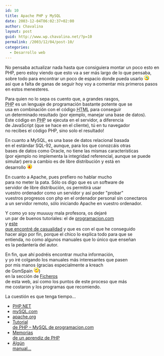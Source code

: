 ```yaml
---
id: 10
title: Apache PHP y MySQL
date: 2003-12-04T06:02:37+02:00
author: Chavalina
layout: post
guid: http://www.wp.chavalina.net/?p=10
permalink: /2003/12/04/post-10/
categories:
  - Desarrollo web
---
```

<p align="left">
  No pensaba actualizar nada hasta que consiguiera montar un poco esto en<br /> PHP, pero estoy viendo que esto va a ser más largo de lo que pensaba,<br /> sobre todo para encontrar un poco de espacio donde pueda usarlo <img src="/imagenes/emoticonos/llorar.gif" alt="emo" /><br /> asi que a falta de ganas de seguir hoy voy a comentar mis primeros pasos<br /> en estos menesteres.
</p>

<p align="left">
  Para quien no lo sepa os cuento que, a grandes rasgos,<br /> <acronym title="Hypertext PreProcessor">PHP</acronym> es un lenguaje de programación bastante potente que se<br /> usa en combinación con el código <acronym title="HyperText Markup Language">HTML</acronym> para conseguir<br /> un determinado resultado (por ejemplo, manejar una base de datos).<br /> Este código en <acronym title="Hypertext PreProcessor">PHP</acronym> se ejecuta en el servidor, a diferencia<br /> de JavaScript (que se hace en el cliente), t&uacute; en tu navegador<br /> no recibes el código PHP, sino solo el resultado!
</p>

<p align="left">
  En cuanto a MySQL, es una base de datos relacional basada<br /> en el estándar SQL-92, aunque, para los que conozcáis otras<br /> bases de datos como Oracle, no tiene las mismas caracter&iacute;sticas<br /> (por ejemplo no implementa la integridad referencial, aunque se puede<br /> simular) pero a cambio es de libre distribución y está en<br /> desarrollo <img src="/imagenes/emoticonos/risa.gif" alt="emo" />
</p>

<p align="left">
  En cuanto a Apache, pues prefiero no hablar mucho<br /> para no meter la pata. Sólo os digo que es un software de<br /> servidor de libre distribución, os permitirá usar<br /> vuestro ordenador como un servidor y as&iacute; poder "probar"<br /> vuestros progresos con php en el ordenador personal sin conectaros<br /> a un servidor remoto, sólo iniciando Apache en vuestro ordenador.
</p>

<p align="left">
  Y como yo soy muuuuy mala profesora, os dejaré<br /> un par de buenos tutoriales: el de <a href="http://www.programacion.com/php/tutorial/php/" target="_blank">programacion.com</a><br /> y <a href="http://www.rinconastur.com/php/" target="_blank">este<br /> que encontré de casualidad</a> y que es con el que he conseguido<br /> hacer algo por fin, porque el chico lo explica todo para que se<br /> entienda, no como algunos manuales que lo &uacute;nico que ense&ntilde;an<br /> es la pedanter&iacute;a del autor.
</p>

<p align="left">
  En fin, que ah&iacute; podréis encontrar mucha información,<br /> y yo iré colgando los manuales más interesantes que pasen<br /> por mis manos (gracias especialmente a <span class="alguien">kreach</span><br /> de GsmSpain <img src="/imagenes/emoticonos/guino.gif" alt="emo" />)<br /> en la sección de <a href="ficheros/ficheros.php#php" target="_blank">Ficheros</a><br /> de esta web, as&iacute; como los puntos de este proceso que más<br /> me costaron y los programas que recomiendo.
</p>

<p align="left">
  La cuestión es que tenga tiempo…
</p>

  * <a href="http://www.php.net/" target="_blank">PHP.NET</a>
  * <a href="http://www.mysql.com/" target="_blank">mySQL.com</a>
  * [apache.org](http://www.apache.org/)
  * <a href="http://www.programacion.com/php/tutorial/php/" target="_blank">Tutorial<br /> de <acronym title="Hypertext PreProcessor">PHP</acronym> &#8211; MySQL de programacion.com</a>
  * <a href="http://www.rinconastur.com/php/" target="_blank">Memorias<br /> de un aprendiz de PHP</a>
  * <a href="ficheros/ficheros.php#php" target="_blank">Alg&uacute;n<br /> manual…</a>